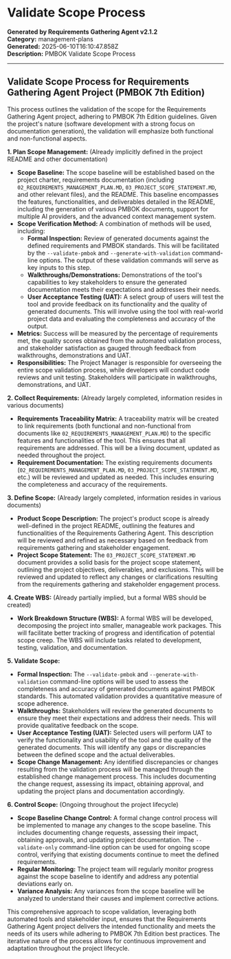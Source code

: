 # Validate Scope Process

**Generated by Requirements Gathering Agent v2.1.2**  
**Category:** management-plans  
**Generated:** 2025-06-10T16:10:47.858Z  
**Description:** PMBOK Validate Scope Process

---

## Validate Scope Process for Requirements Gathering Agent Project (PMBOK 7th Edition)

This process outlines the validation of the scope for the Requirements Gathering Agent project, adhering to PMBOK 7th Edition guidelines.  Given the project's nature (software development with a strong focus on documentation generation), the validation will emphasize both functional and non-functional aspects.


**1. Plan Scope Management:** (Already implicitly defined in the project README and other documentation)

* **Scope Baseline:** The scope baseline will be established based on the project charter, requirements documentation (including `02_REQUIREMENTS_MANAGEMENT_PLAN.MD`, `03_PROJECT_SCOPE_STATEMENT.MD`, and other relevant files), and the README.  This baseline encompasses the features, functionalities, and deliverables detailed in the README, including the generation of various PMBOK documents, support for multiple AI providers, and the advanced context management system.
* **Scope Verification Method:**  A combination of methods will be used, including:
    * **Formal Inspection:**  Review of generated documents against the defined requirements and PMBOK standards. This will be facilitated by the `--validate-pmbok` and `--generate-with-validation` command-line options.  The output of these validation commands will serve as key inputs to this step.
    * **Walkthroughs/Demonstrations:**  Demonstrations of the tool's capabilities to key stakeholders to ensure the generated documentation meets their expectations and addresses their needs.
    * **User Acceptance Testing (UAT):**  A select group of users will test the tool and provide feedback on its functionality and the quality of generated documents.  This will involve using the tool with real-world project data and evaluating the completeness and accuracy of the output.
* **Metrics:**  Success will be measured by the percentage of requirements met, the quality scores obtained from the automated validation process, and stakeholder satisfaction as gauged through feedback from walkthroughs, demonstrations and UAT.
* **Responsibilities:** The Project Manager is responsible for overseeing the entire scope validation process, while developers will conduct code reviews and unit testing. Stakeholders will participate in walkthroughs, demonstrations, and UAT.


**2. Collect Requirements:** (Already largely completed, information resides in various documents)

* **Requirements Traceability Matrix:** A traceability matrix will be created to link requirements (both functional and non-functional from documents like `02_REQUIREMENTS_MANAGEMENT_PLAN.MD`) to the specific features and functionalities of the tool. This ensures that all requirements are addressed.  This will be a living document, updated as needed throughout the project.
* **Requirement Documentation:** The existing requirements documents (`02_REQUIREMENTS_MANAGEMENT_PLAN.MD`, `03_PROJECT_SCOPE_STATEMENT.MD`, etc.) will be reviewed and updated as needed. This includes ensuring the completeness and accuracy of the requirements.


**3. Define Scope:** (Already largely completed, information resides in various documents)

* **Product Scope Description:** The project's product scope is already well-defined in the project README, outlining the features and functionalities of the Requirements Gathering Agent.  This description will be reviewed and refined as necessary based on feedback from requirements gathering and stakeholder engagement.
* **Project Scope Statement:** The `03_PROJECT_SCOPE_STATEMENT.MD` document provides a solid basis for the project scope statement, outlining the project objectives, deliverables, and exclusions. This will be reviewed and updated to reflect any changes or clarifications resulting from the requirements gathering and stakeholder engagement process.


**4. Create WBS:** (Already partially implied, but a formal WBS should be created)

* **Work Breakdown Structure (WBS):** A formal WBS will be developed, decomposing the project into smaller, manageable work packages. This will facilitate better tracking of progress and identification of potential scope creep.  The WBS will include tasks related to development, testing, validation, and documentation.


**5. Validate Scope:**

* **Formal Inspection:** The `--validate-pmbok` and `--generate-with-validation` command-line options will be used to assess the completeness and accuracy of generated documents against PMBOK standards.  This automated validation provides a quantitative measure of scope adherence.
* **Walkthroughs:**  Stakeholders will review the generated documents to ensure they meet their expectations and address their needs. This will provide qualitative feedback on the scope.
* **User Acceptance Testing (UAT):**  Selected users will perform UAT to verify the functionality and usability of the tool and the quality of the generated documents.  This will identify any gaps or discrepancies between the defined scope and the actual deliverables.
* **Scope Change Management:** Any identified discrepancies or changes resulting from the validation process will be managed through the established change management process.  This includes documenting the change request, assessing its impact, obtaining approval, and updating the project plans and documentation accordingly.


**6. Control Scope:** (Ongoing throughout the project lifecycle)

* **Scope Baseline Change Control:** A formal change control process will be implemented to manage any changes to the scope baseline. This includes documenting change requests, assessing their impact, obtaining approvals, and updating project documentation.  The `--validate-only` command-line option can be used for ongoing scope control, verifying that existing documents continue to meet the defined requirements.
* **Regular Monitoring:**  The project team will regularly monitor progress against the scope baseline to identify and address any potential deviations early on.
* **Variance Analysis:** Any variances from the scope baseline will be analyzed to understand their causes and implement corrective actions.


This comprehensive approach to scope validation, leveraging both automated tools and stakeholder input, ensures that the Requirements Gathering Agent project delivers the intended functionality and meets the needs of its users while adhering to PMBOK 7th Edition best practices.  The iterative nature of the process allows for continuous improvement and adaptation throughout the project lifecycle.
